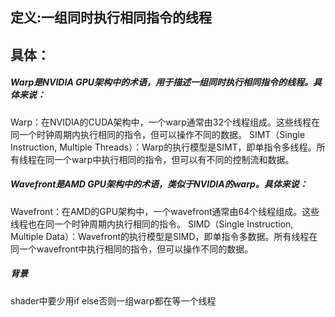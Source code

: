 ## 定义:一组同时执行相同指令的线程

## 具体：
##### Warp是NVIDIA GPU架构中的术语，用于描述一组同时执行相同指令的线程。具体来说：
Warp：在NVIDIA的CUDA架构中，一个warp通常由32个线程组成。这些线程在同一个时钟周期内执行相同的指令，但可以操作不同的数据。
SIMT（Single Instruction, Multiple Threads）：Warp的执行模型是SIMT，即单指令多线程。所有线程在同一个warp中执行相同的指令，但可以有不同的控制流和数据。

##### Wavefront是AMD GPU架构中的术语，类似于NVIDIA的warp。具体来说：
Wavefront：在AMD的GPU架构中，一个wavefront通常由64个线程组成。这些线程也在同一个时钟周期内执行相同的指令。
SIMD（Single Instruction, Multiple Data）：Wavefront的执行模型是SIMD，即单指令多数据。所有线程在同一个wavefront中执行相同的指令，但可以操作不同的数据。


##### 背景
shader中要少用if else否则一组warp都在等一个线程
